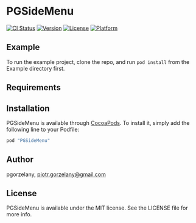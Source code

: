 # PGSideMenu

[![CI Status](http://img.shields.io/travis/pgorzelany/PGSideMenu.svg?style=flat)](https://travis-ci.org/pgorzelany/PGSideMenu)
[![Version](https://img.shields.io/cocoapods/v/PGSideMenu.svg?style=flat)](http://cocoapods.org/pods/PGSideMenu)
[![License](https://img.shields.io/cocoapods/l/PGSideMenu.svg?style=flat)](http://cocoapods.org/pods/PGSideMenu)
[![Platform](https://img.shields.io/cocoapods/p/PGSideMenu.svg?style=flat)](http://cocoapods.org/pods/PGSideMenu)

## Example

To run the example project, clone the repo, and run `pod install` from the Example directory first.

## Requirements

## Installation

PGSideMenu is available through [CocoaPods](http://cocoapods.org). To install
it, simply add the following line to your Podfile:

```ruby
pod "PGSideMenu"
```

## Author

pgorzelany, piotr.gorzelany@gmail.com

## License

PGSideMenu is available under the MIT license. See the LICENSE file for more info.

